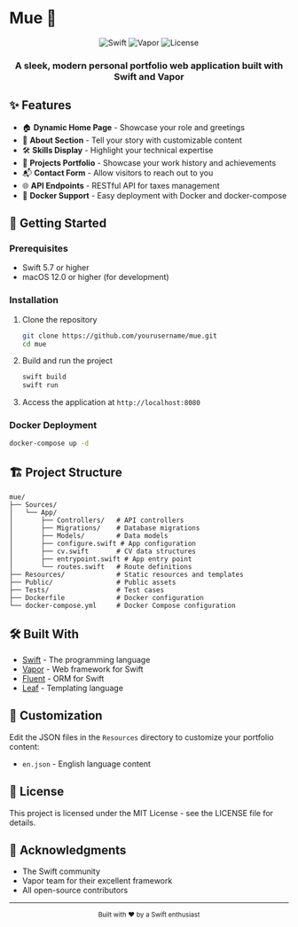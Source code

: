 # Mue 🚀

<div align="center">
  
  ![Swift](https://img.shields.io/badge/Swift-5.7-orange?style=for-the-badge&logo=swift)
  ![Vapor](https://img.shields.io/badge/Vapor-4.x-blue?style=for-the-badge)
  ![License](https://img.shields.io/badge/License-MIT-green?style=for-the-badge)
  
  <h3>A sleek, modern personal portfolio web application built with Swift and Vapor</h3>
</div>

## ✨ Features

- 🏠 **Dynamic Home Page** - Showcase your role and greetings
- 👤 **About Section** - Tell your story with customizable content
- 🛠️ **Skills Display** - Highlight your technical expertise
- 📂 **Projects Portfolio** - Showcase your work history and achievements
- 📬 **Contact Form** - Allow visitors to reach out to you
- 🌐 **API Endpoints** - RESTful API for taxes management
- 🐳 **Docker Support** - Easy deployment with Docker and docker-compose

## 🚀 Getting Started

### Prerequisites

- Swift 5.7 or higher
- macOS 12.0 or higher (for development)

### Installation

1. Clone the repository
   ```bash
   git clone https://github.com/yourusername/mue.git
   cd mue
   ```

2. Build and run the project
   ```bash
   swift build
   swift run
   ```

3. Access the application at `http://localhost:8080`

### Docker Deployment

```bash
docker-compose up -d
```

## 🏗️ Project Structure

```
mue/
├── Sources/
│   └── App/
│       ├── Controllers/   # API controllers
│       ├── Migrations/    # Database migrations
│       ├── Models/        # Data models
│       ├── configure.swift # App configuration
│       ├── cv.swift       # CV data structures
│       ├── entrypoint.swift # App entry point
│       └── routes.swift   # Route definitions
├── Resources/             # Static resources and templates
├── Public/                # Public assets
├── Tests/                 # Test cases
├── Dockerfile             # Docker configuration
└── docker-compose.yml     # Docker Compose configuration
```

## 🛠️ Built With

- [Swift](https://swift.org/) - The programming language
- [Vapor](https://vapor.codes/) - Web framework for Swift
- [Fluent](https://docs.vapor.codes/fluent/overview/) - ORM for Swift
- [Leaf](https://docs.vapor.codes/leaf/overview/) - Templating language

## 📝 Customization

Edit the JSON files in the `Resources` directory to customize your portfolio content:

- `en.json` - English language content

## 📄 License

This project is licensed under the MIT License - see the LICENSE file for details.

## 🙏 Acknowledgments

- The Swift community
- Vapor team for their excellent framework
- All open-source contributors

---

<div align="center">
  <sub>Built with ❤️ by a Swift enthusiast</sub>
</div>
